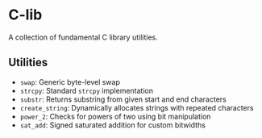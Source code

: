 # C-lib

A collection of fundamental C library utilities.

## Utilities
- `swap`: Generic byte-level swap
- `strcpy`: Standard `strcpy` implementation
- `substr`: Returns substring from given start and end characters
- `create_string`: Dynamically allocates strings with repeated characters
- `power_2`: Checks for powers of two using bit manipulation
- `sat_add`: Signed saturated addition for custom bitwidths
